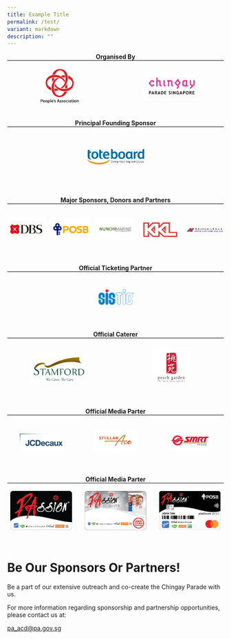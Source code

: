 ```yaml
---
title: Example Title
permalink: /test/
variant: markdown
description: ""
---
```


<div style="margin: 0 auto; display: grid; grid-gap: 1rem; grid-template-columns: repeat(auto-fit, minmax(325px,1fr));padding-bottom:20px;">
	
<div style="text-align: center;">
        <b>Organised By</b>
        <div style="margin: 0 auto; display: grid; grid-gap: 1rem; grid-template-columns: repeat(auto-fit, minmax(0px,1fr));border-top: 1px solid black; padding-top:3%; padding-bottom:3%;align-items: center; height:90px;">
            <div><img src="/images/Sponsors%20&amp;%20Donors/pa-14-october-2019-18-19-28.png" alt="People's Association" style="width:90px;"> </div>
            <div><img src="/images/Sponsors%20&amp;%20Donors/chingay-(black)-31-october-2021-11-10-19.png" alt="Chingay Parade Singapore" style="width: 133px;"> </div>
        </div>
    </div>
			
<div style="text-align: Center;">
        <b>Principal Founding Sponsor</b>
        <div style="margin: 0 auto; display: grid; grid-gap: 1rem; grid-template-columns: repeat(auto-fit, minmax(0px,1fr));border-top: 1px solid black; padding-top:5%; padding-bottom:5%;align-items: center; height:90px;">
            <div><img src="/images/Sponsors%20&amp;%20Donors/Tote_Board_Logo_horizontal__Colour_.png" alt="Toteboard" style="width: 133px;"> </div>
</div>

</div>
</div>




<div style="margin: 0 auto; display: grid; grid-gap: 1rem; grid-template-columns: repeat(auto-fit, minmax(325px,1fr));padding-bottom:20px;">
	
<div style="text-align: center;">
        <b>Major Sponsors, Donors and Partners</b>
        <div style="margin: 0 auto; display: grid; grid-gap: 1rem; grid-template-columns: repeat(auto-fit, minmax(0px,1fr));border-top: 1px solid black; padding-top:3%; padding-bottom:3%;align-items: center; height:90px;">
            <div><img src="/images/Sponsors%20&amp;%20Donors/DBS-Jan2023.png" alt="DBS" style="width:100px;"> </div>
            <div><img src="/images/Sponsors%20&amp;%20Donors/POSB-Jan2023.png" alt="POSB" style="width: 110px;"> </div>
					            <div><img src="/images/Sponsors%20&amp;%20Donors/Nunchi%20Marine%20Logo%20Vector%20-%202023.png" alt="Nunchi Marine" style="width: 133px;"> </div>
					            <div><img src="/images/Sponsors%20&amp;%20Donors/kkl-14-october-2019-18-47-18.png" alt="KKL" style="width: 100px;"> </div>
					            <div><img src="/images/Sponsors%20&amp;%20Donors/hock-lam-11-february-2021-21-54-16.png" alt="Hock Lam" style="width: 133px;"> </div>
        </div>
    </div>
</div>



<div style="margin: 0 auto; display: grid; grid-gap: 1rem; grid-template-columns: repeat(auto-fit, minmax(325px,1fr));padding-bottom:20px;">
	
<div style="text-align: center;">
        <b>Official Ticketing Partner</b>
        <div style="margin: 0 auto; display: grid; grid-gap: 1rem; grid-template-columns: repeat(auto-fit, minmax(0px,1fr));border-top: 1px solid black; padding-top:3%; padding-bottom:3%;align-items: center; height:90px;">
            <div><img src="/images/SISTIC_Logo_Full_Color.png" alt="SISTIC" style="width:90px;"> </div>
        </div>
    </div>
			
<div style="text-align: Center;">
        <b>Official Caterer</b>
        <div style="margin: 0 auto; display: grid; grid-gap: 1rem; grid-template-columns: repeat(auto-fit, minmax(0px,1fr));border-top: 1px solid black; padding-top:5%; padding-bottom:5%;align-items: center; height:90px;">
            <div><img src="/images/Sponsors%20&amp;%20Donors/stamford-catering-18-october-2019-16-40-27.png" alt="Stamford" style="width: 133px;"> </div>
					   <div><img src="/images/Sponsors%20&amp;%20Donors/peach-garden-(colour)-14-october-2019-18-28-03.png" alt="Stamford" style="width: 90px;"> </div>
</div>
</div>
</div>





<div style="margin: 0 auto; display: grid; grid-gap: 1rem; grid-template-columns: repeat(auto-fit, minmax(325px,1fr));padding-bottom:20px;">
	
<div style="text-align: center;">
        <b>Official Media Parter</b>
        <div style="margin: 0 auto; display: grid; grid-gap: 1rem; grid-template-columns: repeat(auto-fit, minmax(0px,1fr));border-top: 1px solid black; padding-top:3%; padding-bottom:3%;align-items: center; height:90px;">
            <div><img src="/images/Sponsors%20&amp;%20Donors/jcd-04-february-2022-20-39-40.jpeg" alt="JCD" style="width:100px;"> </div>
					<div><img src="/images/Sponsors%20&amp;%20Donors/Stellar_Ace_logo.png" alt="Stellar Ace" style="width:100px;"> </div>
					<div><img src="/images/Sponsors%20&amp;%20Donors/SMRT_Trains_Logo_Pantone_190429_.jpg" alt="SMRT" style="width:100px;"> </div>
        </div>
    </div>
</div>





<div style="margin: 0 auto; display: grid; grid-gap: 1rem; grid-template-columns: repeat(auto-fit, minmax(325px,1fr));padding-bottom:20px;">
	
<div style="text-align: center;">
        <b>Official Media Parter</b>
        <div style="margin: 0 auto; display: grid; grid-gap: 1rem; grid-template-columns: repeat(auto-fit, minmax(0px,1fr));border-top: 1px solid black; padding-top:3%; padding-bottom:3%;align-items: center; height:90px;">
      <div><img src="/images/Sponsors%20&amp;%20Donors/PAssionCard%202022%20Black.png" alt="PAssion Card" style="width: 150px;"></div>
				<div><img src="/images/Sponsors%20&amp;%20Donors/PAssionCard%202022%20Silver.png" alt="PAssion Card Silver" style="width: 150px;"></div>
				<div><img src="/images/Sponsors%20&amp;%20Donors/PAssionCard%202022%20POSB.png" alt="PAssion Card POSB" style="width: 150px;"></div>
        </div>
    </div>
</div>





# **Be Our Sponsors Or Partners!**

Be a part of our extensive outreach and co-create the Chingay Parade with us.

For more information regarding sponsorship and partnership opportunities, please contact us at:

[pa_acd@pa.gov.sg](mailto:pa_acd@pa.gov.sg)